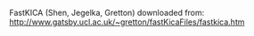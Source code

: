 FastKICA (Shen, Jegelka, Gretton) downloaded from: http://www.gatsby.ucl.ac.uk/~gretton/fastKicaFiles/fastkica.htm

